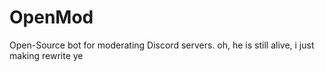 # OpenMod
Open-Source bot for moderating Discord servers.
oh, he is still alive, i just making rewrite
ye
